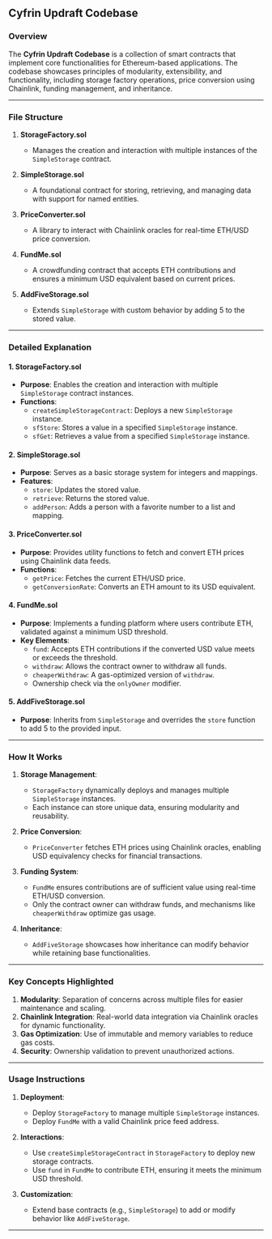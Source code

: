 ## Cyfrin Updraft Codebase

### Overview
The **Cyfrin Updraft Codebase** is a collection of smart contracts that implement core functionalities for Ethereum-based applications. The codebase showcases principles of modularity, extensibility, and functionality, including storage factory operations, price conversion using Chainlink, funding management, and inheritance.

---

### File Structure

1. **StorageFactory.sol**
   - Manages the creation and interaction with multiple instances of the `SimpleStorage` contract.

2. **SimpleStorage.sol**
   - A foundational contract for storing, retrieving, and managing data with support for named entities.

3. **PriceConverter.sol**
   - A library to interact with Chainlink oracles for real-time ETH/USD price conversion.

4. **FundMe.sol**
   - A crowdfunding contract that accepts ETH contributions and ensures a minimum USD equivalent based on current prices. 

5. **AddFiveStorage.sol**
   - Extends `SimpleStorage` with custom behavior by adding 5 to the stored value.

---

### Detailed Explanation

#### **1. StorageFactory.sol**
- **Purpose**: Enables the creation and interaction with multiple `SimpleStorage` contract instances.
- **Functions**:
  - `createSimpleStorageContract`: Deploys a new `SimpleStorage` instance.
  - `sfStore`: Stores a value in a specified `SimpleStorage` instance.
  - `sfGet`: Retrieves a value from a specified `SimpleStorage` instance.

#### **2. SimpleStorage.sol**
- **Purpose**: Serves as a basic storage system for integers and mappings.
- **Features**:
  - `store`: Updates the stored value.
  - `retrieve`: Returns the stored value.
  - `addPerson`: Adds a person with a favorite number to a list and mapping.

#### **3. PriceConverter.sol**
- **Purpose**: Provides utility functions to fetch and convert ETH prices using Chainlink data feeds.
- **Functions**:
  - `getPrice`: Fetches the current ETH/USD price.
  - `getConversionRate`: Converts an ETH amount to its USD equivalent.

#### **4. FundMe.sol**
- **Purpose**: Implements a funding platform where users contribute ETH, validated against a minimum USD threshold.
- **Key Elements**:
  - `fund`: Accepts ETH contributions if the converted USD value meets or exceeds the threshold.
  - `withdraw`: Allows the contract owner to withdraw all funds.
  - `cheaperWithdraw`: A gas-optimized version of `withdraw`.
  - Ownership check via the `onlyOwner` modifier.

#### **5. AddFiveStorage.sol**
- **Purpose**: Inherits from `SimpleStorage` and overrides the `store` function to add 5 to the provided input.

---

### How It Works

1. **Storage Management**:
   - `StorageFactory` dynamically deploys and manages multiple `SimpleStorage` instances.
   - Each instance can store unique data, ensuring modularity and reusability.

2. **Price Conversion**:
   - `PriceConverter` fetches ETH prices using Chainlink oracles, enabling USD equivalency checks for financial transactions.

3. **Funding System**:
   - `FundMe` ensures contributions are of sufficient value using real-time ETH/USD conversion.
   - Only the contract owner can withdraw funds, and mechanisms like `cheaperWithdraw` optimize gas usage.

4. **Inheritance**:
   - `AddFiveStorage` showcases how inheritance can modify behavior while retaining base functionalities.

---

### Key Concepts Highlighted

1. **Modularity**: Separation of concerns across multiple files for easier maintenance and scaling.
2. **Chainlink Integration**: Real-world data integration via Chainlink oracles for dynamic functionality.
3. **Gas Optimization**: Use of immutable and memory variables to reduce gas costs.
4. **Security**: Ownership validation to prevent unauthorized actions.

---

### Usage Instructions

1. **Deployment**:
   - Deploy `StorageFactory` to manage multiple `SimpleStorage` instances.
   - Deploy `FundMe` with a valid Chainlink price feed address.

2. **Interactions**:
   - Use `createSimpleStorageContract` in `StorageFactory` to deploy new storage contracts.
   - Use `fund` in `FundMe` to contribute ETH, ensuring it meets the minimum USD threshold.

3. **Customization**:
   - Extend base contracts (e.g., `SimpleStorage`) to add or modify behavior like `AddFiveStorage`.

---
